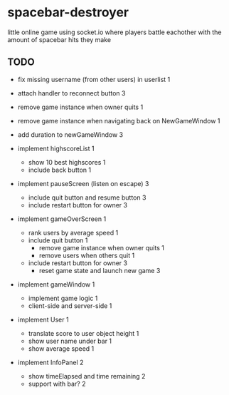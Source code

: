 # spacebar-destroyer

little online game using socket.io where players battle eachother with the amount of spacebar hits they make

## TODO

- fix missing username (from other users) in userlist 1
- attach handler to reconnect button 3
- remove game instance when owner quits 1
- remove game instance when navigating back on NewGameWindow 1
- add duration to newGameWindow 3

- implement highscoreList 1
  - show 10 best highscores 1
  - include back button 1

- implement pauseScreen (listen on escape) 3
  - include quit button and resume button 3
  - include restart button for owner 3

- implement gameOverScreen 1
  - rank users by average speed 1
  - include quit button 1
    - remove game instance when owner quits 1
    - remove users when others quit 1
  - include restart button for owner 3
    - reset game state and launch new game 3

- implement gameWindow 1
  - implement game logic 1
  - client-side and server-side 1

- implement User 1
  - translate score to user object height 1
  - show user name under bar 1
  - show average speed 1

- implement InfoPanel 2
  - show timeElapsed and time remaining 2
  - support with bar? 2